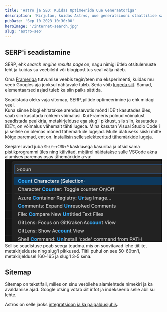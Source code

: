 ```yaml
---
title: 'Astro ja SEO: Kuidas Optimeerida Uue Generaatoriga'
description: 'Kirjutan, kuidas Astros, uue generatsiooni staattilise saidi generaatoriga, veebilehti optimeerida SEO jaoks. Otsin nippe ja soovitusi SEO edendamiseks Astroga.'
pubDate: 'Sep 10 2023 10:30:00'
heroImage: '/internet-search.jpg'
slug: 'astro-seo'
---
```


## SERP'i seadistamine
SERP, ehk *search engine results page* on, nagu nimigi ütleb otsitulemuste leht ja kuidas su veebileht või blogipostitus seal välja näeb.

Oma [Frameriga](https://www.framer.com/) tutvumise veebis tegin/teen ma eksperimenti, kuidas mu veeb Googles aja jooksul nähtavale tuleb. Seda võib [lugeda siit](https://vilejakell.studio/esimene-seo-viga). Samad, elementaarsed asjad tuleb ka siin paika sättida.

Seadistada oleks vaja sitemap, SERP, piltide optimeerimine ja ehk midagi veel.  
Kuna siinne blogi ehitatakse arendusarvutis mõnd IDE't kasutades üles, saab siin kasutada rohkem võimalusi. Kui Frameris polnud võimalust seadistada pealkirja, metakirjelduse ega slug'i pikkust, siis siin, kasutades IDE't, on võimalus vähemalt tähti lugeda. Mina kasutan Visual Studio Code'i ja sellele on olemas mõned tähemärkide lugejad. Mulle ülatuseks siiski mitte kõige paremad, ent on. [Installisin selle selekteeritud tähemärkide lugeja.](https://marketplace.visualstudio.com/items?itemName=mousetraps.selected-character-count)

Seejärel avad juba `Shift+CMD+P` käsklusega käsuriba ja otsid sama pistikprogrammi üles ning käivitad, misjärel näidatakse sulle VSCode akna alumises paremas osas tähemärkide arvu:
![Pistikprogrammi käivitamine Visual Studio Code's](../../../public/counter.jpg)
Sellise seadistuse peab seega teadma, mis on soovitavad lehe tiitlite, metakirjelduste ning slug'i pikkused. Tiitli puhul on see 50-60tm'i, metakirjeldusel 160-165 ja slug'l 3-5 sõna.

## Sitemap
Sitemap on tekstifail, milles on sinu veebilehe alamlehtede nimekiri ja ka avaldamise ajad. Google otsing võtab siit infot ja indekseerib selle abil su lehte.

Astros on selle jaoks [integratsioon ja ka paigaldusjuhis](https://docs.astro.build/en/guides/integrations-guide/sitemap/).